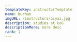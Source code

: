```yaml
---
templateKey: instructorTemplate
name: burhan
imgURL: /instructors/aiyaz.jpg
description: studies at UoG
descriptionMore: more desc
rank: 1
---
```

